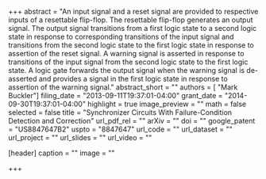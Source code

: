 +++
abstract = "An input signal and a reset signal are provided to respective inputs of a resettable flip-flop. The resettable flip-flop generates an output signal. The output signal transitions from a first logic state to a second logic state in response to corresponding transitions of the input signal and transitions from the second logic state to the first logic state in response to assertion of the reset signal. A warning signal is asserted in response to transitions of the input signal from the second logic state to the first logic state. A logic gate forwards the output signal when the warning signal is de-asserted and provides a signal in the first logic state in response to assertion of the warning signal."
abstract_short = ""
authors = [
	"Mark Buckler"]
filing_date = "2013-09-11T19:37:01-04:00"
grant_date  = "2014-09-30T19:37:01-04:00"
highlight = true
image_preview = ""
math = false
selected = false
title = "Synchronizer Circuits With Failure-Condition Detection and Correction"
url_pdf_rel = ""
arXiv = ""
doi = ""
google_patent = "US8847647B2"
uspto = "8847647"
url_code = ""
url_dataset = ""
url_project = ""
url_slides = ""
url_video = ""

[header]
  caption = ""
  image = ""

+++

